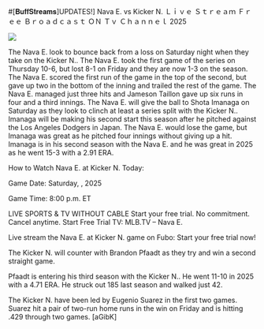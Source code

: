 #[𝐁𝐮𝐟𝐟𝐒𝐭𝐫𝐞𝐚𝐦𝐬]UPDATES!] Nava E. vs Kicker N. Ｌｉｖｅ Ｓｔｒｅａｍ Ｆｒｅｅ Ｂｒｏａｄｃａｓｔ ＯＮ Ｔｖ Ｃｈａｎｎｅｌ  2025  
  
  
[![](https://i.imgur.com/qSNzIqt.png)](https://movie.rssnews.media/bSfQCrVxw.php)  
  
The Nava E. look to bounce back from a loss on Saturday night when they take on the Kicker N.. The Nava E. took the first game of the series on Thursday 10-6, but lost 8-1 on Friday and they are now 1-3 on the season. The Nava E. scored the first run of the game in the top of the second, but gave up two in the bottom of the inning and trailed the rest of the game. The Nava E. managed just three hits and Jameson Taillon gave up six runs in four and a third innings. The Nava E. will give the ball to Shota Imanaga on Saturday as they look to clinch at least a series split with the Kicker N.. Imanaga will be making his second start this season after he pitched against the Los Angeles Dodgers in Japan. The Nava E. would lose the game, but Imanaga was great as he pitched four innings without giving up a hit. Imanaga is in his second season with the Nava E. and he was great in 2025 as he went 15-3 with a 2.91 ERA.

How to Watch Nava E. at Kicker N. Today:

Game Date: Saturday, , 2025

Game Time: 8:00 p.m. ET

LIVE SPORTS & TV WITHOUT CABLE
Start your free trial. No commitment. Cancel anytime.
Start Free Trial
TV: MLB.TV – Nava E.

Live stream the Nava E. at Kicker N. game on Fubo: Start your free trial now!

The Kicker N. will counter with Brandon Pfaadt as they try and win a second straight game.

Pfaadt is entering his third season with the Kicker N.. He went 11-10 in 2025 with a 4.71 ERA. He struck out 185 last season and walked just 42.

The Kicker N. have been led by Eugenio Suarez in the first two games. Suarez hit a pair of two-run home runs in the win on Friday and is hitting .429 through two games. [aGibK]